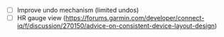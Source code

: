 - [ ] Improve undo mechanism (limited undos)
- [ ] HR gauge view (https://forums.garmin.com/developer/connect-iq/f/discussion/270150/advice-on-consistent-device-layout-design)